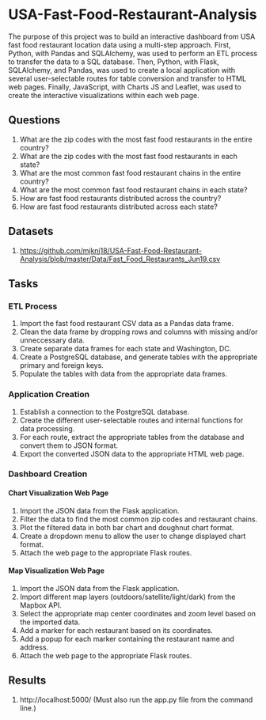 # USA-Fast-Food-Restaurant-Analysis

The purpose of this project was to build an interactive dashboard from USA fast food restaurant location data using a multi-step approach. First, Python, with Pandas and SQLAlchemy, was used to perform an ETL process to transfer the data to a SQL database. Then, Python, with Flask, SQLAlchemy, and Pandas, was used to create a local application with several user-selectable routes for table conversion and transfer to HTML web pages. Finally, JavaScript, with Charts JS and Leaflet, was used to create the interactive visualizations within each web page.

## Questions

1. What are the zip codes with the most fast food restaurants in the entire country?
2. What are the zip codes with the most fast food restaurants in each state?
3. What are the most common fast food restaurant chains in the entire country?
4. What are the most common fast food restaurant chains in each state?
5. How are fast food restaurants distributed across the country?
6. How are fast food restaurants distributed across each state?

## Datasets

1. https://github.com/mjknj18/USA-Fast-Food-Restaurant-Analysis/blob/master/Data/Fast_Food_Restaurants_Jun19.csv

## Tasks

### ETL Process

1. Import the fast food restaurant CSV data as a Pandas data frame.
2. Clean the data frame by dropping rows and columns with missing and/or unneccessary data.
3. Create separate data frames for each state and Washington, DC.
4. Create a PostgreSQL database, and generate tables with the appropriate primary and foreign keys.
5. Populate the tables with data from the appropriate data frames.

### Application Creation

1. Establish a connection to the PostgreSQL database.
2. Create the different user-selectable routes and internal functions for data processing.
3. For each route, extract the appropriate tables from the database and convert them to JSON format.
4. Export the converted JSON data to the appropriate HTML web page.

### Dashboard Creation

#### Chart Visualization Web Page

1. Import the JSON data from the Flask application.
2. Filter the data to find the most common zip codes and restaurant chains.
3. Plot the filtered data in both bar chart and doughnut chart format.
4. Create a dropdown menu to allow the user to change displayed chart format.
5. Attach the web page to the appropriate Flask routes.

#### Map Visualization Web Page

1. Import the JSON data from the Flask application.
2. Import different map layers (outdoors/satellite/light/dark) from the Mapbox API.
3. Select the appropriate map center coordinates and zoom level based on the imported data.
4. Add a marker for each restaurant based on its coordinates.
5. Add a popup for each marker containing the restaurant name and address.
6. Attach the web page to the appropriate Flask routes.

## Results

1. http://localhost:5000/ (Must also run the app.py file from the command line.)